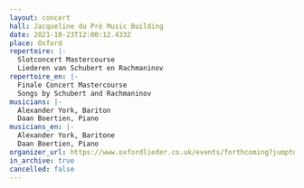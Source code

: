 ```yaml
---
layout: concert
hall: Jacqueline du Pré Music Building
date: 2021-10-23T12:00:12.433Z
place: Oxford
repertoire: |-
  Slotconcert Mastercourse
  Liederen van Schubert en Rachmaninov
repertoire_en: |-
  Finale Concert Mastercourse
  Songs by Schubert and Rachmaninov
musicians: |-
  Alexander York, Bariton
  Daan Boertien, Piano
musicians_en: |-
  Alexander York, Baritone
  Daan Boertien, Piano
organizer_url: https://www.oxfordlieder.co.uk/events/forthcoming?jumptodate=&category=mastercourse
in_archive: true
cancelled: false
---
```


